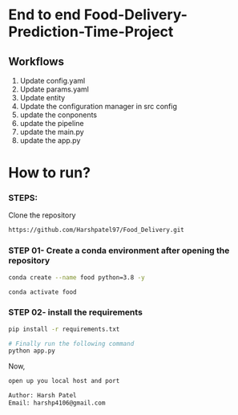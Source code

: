# End to end Food-Delivery-Prediction-Time-Project

## Workflows

1. Update config.yaml
2. Update params.yaml
3. Update entity
4. Update the configuration manager in src config
5. update the conponents
6. update the pipeline
7. update the main.py
8. update the app.py


# How to run?
### STEPS:

Clone the repository

```bash
https://github.com/Harshpatel97/Food_Delivery.git
```
### STEP 01- Create a conda environment after opening the repository

```bash
conda create --name food python=3.8 -y
```

```bash
conda activate food
```


### STEP 02- install the requirements
```bash
pip install -r requirements.txt
```

```bash
# Finally run the following command
python app.py
```

Now,
```bash
open up you local host and port
```


```bash
Author: Harsh Patel
Email: harshp4106@gmail.com
```

